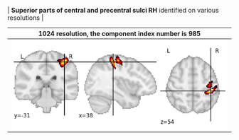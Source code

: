 


| **Superior parts of central and precentral sulci RH** identified on various resolutions |

| 1024 resolution, the component index number is 985|  
|:---:|  
| ![Component 1024](../1024/final/985.jpg "From component 1024: Superior parts of central and precentral sulci RH") |